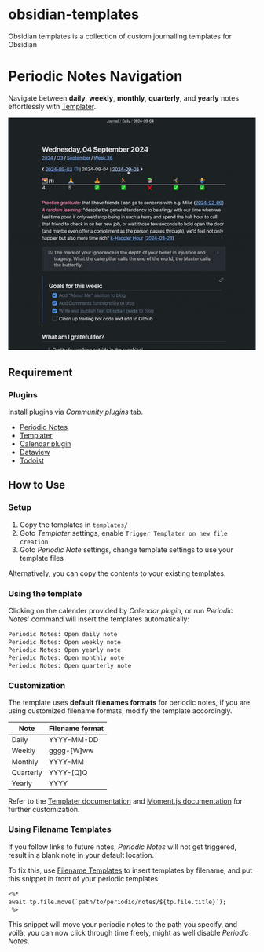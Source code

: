 # obsidian-templates
Obsidian templates is a collection of custom journalling templates for Obsidian

# Periodic Notes Navigation

Navigate between **daily**, **weekly**, **monthly**, **quarterly**, and **yearly** notes effortlessly with [Templater](https://github.com/SilentVoid13/Templater).

![Navigation example](assets/periodicNavigation.gif)

## Requirement

### Plugins

Install plugins via _Community plugins_ tab.

- [Periodic Notes](https://github.com/liamcain/obsidian-periodic-notes)
- [Templater](https://github.com/SilentVoid13/Templater)
- [Calendar plugin](https://github.com/liamcain/obsidian-calendar-plugin)
- [Dataview](https://github.com/blacksmithgu/obsidian-dataview)
- [Todoist](https://github.com/jamiebrynes7/obsidian-todoist-plugin)

## How to Use

### Setup

1. Copy the templates in `templates/` 
2. Goto _Templater_ settings, enable `Trigger Templater on new file creation`
3. Goto _Periodic Note_ settings, change template settings to use your template files

Alternatively, you can copy the contents to your existing templates.

### Using the template

Clicking on the calender provided by _Calendar plugin_, or run _Periodic Notes_' command will insert the templates automatically:

```
Periodic Notes: Open daily note
Periodic Notes: Open weekly note
Periodic Notes: Open yearly note
Periodic Notes: Open monthly note
Periodic Notes: Open quarterly note
```

### Customization

The template uses **default filenames formats** for periodic notes, if you are using customized filename formats, modify the template accordingly.

| Note      | Filename format |
|-----------|-----------------|
| Daily     | YYYY-MM-DD      |
| Weekly    | gggg-[W]ww      |
| Monthly   | YYYY-MM         |
| Quarterly | YYYY-[Q]Q       |
| Yearly    | YYYY            |

Refer to the [Templater documentation](https://silentvoid13.github.io/Templater/introduction.html) and [Moment.js documentation](https://momentjs.com/docs/) for further customization.

### Using Filename Templates

If you follow links to future notes, _Periodic Notes_ will not get triggered, result in a blank note in your default location.

To fix this, use [Filename Templates](/Filename%20Template/) to insert templates by filename, and put this snippet in front of your periodic templates:

```
<%*
await tp.file.move(`path/to/periodic/notes/${tp.file.title}`);
-%>
```

This snippet will move your periodic notes to the path you specify, and voilà, you can now click through time freely, might as well disable _Periodic Notes_.
